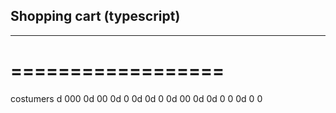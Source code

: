 ## Shopping cart (typescript)
---------------------------
==================
=================

costumers
d
000
0d
00
0d
0
0d
0d
0
0d
00
0d
0d
0
0
0d
0
0
